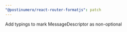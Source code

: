 ```yaml
---
"@postinumero/react-router-formatjs": patch
---
```


Add typings to mark MessageDescriptor as non-optional
